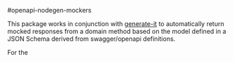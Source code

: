 #openapi-nodegen-mockers

This package works in conjunction with [generate-it](https://www.npmjs.com/package/generate-it) to automatically return mocked responses from a domain method based on the model defined in a JSON Schema derived from swagger/openapi definitions.

For the 
